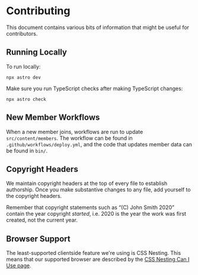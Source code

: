 <!--
© 2024 Vlad-Stefan Harbuz <vlad@vladh.net>
SPDX-License-Identifier: CC-BY-SA-4.0
-->

# Contributing

This document contains various bits of information that might be useful for contributors.

## Running Locally

To run locally:

```
npx astro dev
```

Make sure you run TypeScript checks after making TypeScript changes:

```
npx astro check
```

## New Member Workflows

When a new member joins, workflows are run to update `src/content/members`. The workflow can be found in
`.github/workflows/deploy.yml`, and the code that updates member data can be found in `bin/`.

## Copyright Headers

We maintain copyright headers at the top of every file to establish authorship. Once you make substantive changes to any
file, add yourself to the copyright headers.

Remember that copyright statements such as “(C) John Smith 2020” contain the year copyright _started_, i.e. 2020 is the
year the work was first created, not the current year.

## Browser Support

The least-supported clientside feature we're using is CSS Nesting. This means that our supported browser are described
by the [CSS Nesting Can I Use page](https://caniuse.com/css-nesting).
